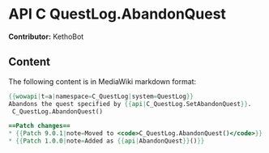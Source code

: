 # API C QuestLog.AbandonQuest

**Contributor:** KethoBot

## Content

The following content is in MediaWiki markdown format:

```mediawiki
{{wowapi|t=a|namespace=C_QuestLog|system=QuestLog}}
Abandons the quest specified by {{api|C_QuestLog.SetAbandonQuest}}.
 C_QuestLog.AbandonQuest()

==Patch changes==
* {{Patch 9.0.1|note=Moved to <code>C_QuestLog.AbandonQuest()</code>}}
* {{Patch 1.0.0|note=Added as {{api|AbandonQuest}}()}}
```